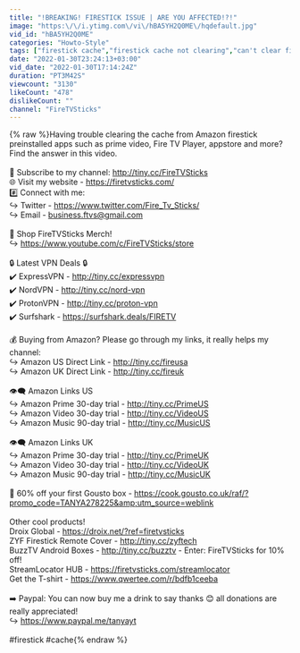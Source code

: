 ```yaml
---
title: "!BREAKING! FIRESTICK ISSUE | ARE YOU AFFECTED!?!"
image: "https:\/\/i.ytimg.com\/vi\/hBA5YH2Q0ME\/hqdefault.jpg"
vid_id: "hBA5YH2Q0ME"
categories: "Howto-Style"
tags: ["firestick cache","firestick cache not clearing","can't clear firestick cache"]
date: "2022-01-30T23:24:13+03:00"
vid_date: "2022-01-30T17:14:24Z"
duration: "PT3M42S"
viewcount: "3130"
likeCount: "478"
dislikeCount: ""
channel: "FireTVSticks"
---
```

{% raw %}Having trouble clearing the cache from Amazon firestick preinstalled apps such as prime video, Fire TV Player, appstore and more? Find the answer in this video. <br /><br />🎉 Subscribe to my channel: <a rel="nofollow" target="blank" href="http://tiny.cc/FireTVSticks">http://tiny.cc/FireTVSticks</a><br />🌐 Visit my website - <a rel="nofollow" target="blank" href="https://firetvsticks.com/">https://firetvsticks.com/</a><br />#️⃣  Connect with me:<br />↪️ Twitter - <a rel="nofollow" target="blank" href="https://www.twitter.com/Fire_Tv_Sticks/">https://www.twitter.com/Fire_Tv_Sticks/</a><br />↪️ Email - business.ftvs@gmail.com<br /><br />🛒 Shop FireTVSticks Merch!<br />↪️ <a rel="nofollow" target="blank" href="https://www.youtube.com/c/FireTVSticks/store">https://www.youtube.com/c/FireTVSticks/store</a><br /><br />🔒 Latest VPN Deals 🔒<br />✔️ ExpressVPN - <a rel="nofollow" target="blank" href="http://tiny.cc/expressvpn">http://tiny.cc/expressvpn</a><br />✔️ NordVPN - <a rel="nofollow" target="blank" href="http://tiny.cc/nord-vpn">http://tiny.cc/nord-vpn</a><br />✔️ ProtonVPN - <a rel="nofollow" target="blank" href="http://tiny.cc/proton-vpn">http://tiny.cc/proton-vpn</a><br />✔️ Surfshark - <a rel="nofollow" target="blank" href="https://surfshark.deals/FIRETV">https://surfshark.deals/FIRETV</a><br /><br />💰 Buying from Amazon? Please go through my links, it really helps my channel:<br />↪️ Amazon US Direct Link - <a rel="nofollow" target="blank" href="http://tiny.cc/fireusa">http://tiny.cc/fireusa</a><br />↪️ Amazon UK Direct Link - <a rel="nofollow" target="blank" href="http://tiny.cc/fireuk">http://tiny.cc/fireuk</a><br /><br />👁️‍🗨️ Amazon Links US<br />↪️ Amazon Prime 30-day trial - <a rel="nofollow" target="blank" href="http://tiny.cc/PrimeUS">http://tiny.cc/PrimeUS</a><br />↪️ Amazon Video 30-day trial - <a rel="nofollow" target="blank" href="http://tiny.cc/VideoUS">http://tiny.cc/VideoUS</a><br />↪️ Amazon Music 90-day trial - <a rel="nofollow" target="blank" href="http://tiny.cc/MusicUS">http://tiny.cc/MusicUS</a><br /><br />👁️‍🗨️ Amazon Links UK<br />↪️ Amazon Prime 30-day trial - <a rel="nofollow" target="blank" href="http://tiny.cc/PrimeUK">http://tiny.cc/PrimeUK</a><br />↪️ Amazon Video 30-day trial - <a rel="nofollow" target="blank" href="http://tiny.cc/VideoUK">http://tiny.cc/VideoUK</a><br />↪️ Amazon Music 90-day trial - <a rel="nofollow" target="blank" href="http://tiny.cc/MusicUK">http://tiny.cc/MusicUK</a><br /><br />🍒 60% off your first Gousto box - <a rel="nofollow" target="blank" href="https://cook.gousto.co.uk/raf/?promo_code=TANYA278225&amp;utm_source=weblink">https://cook.gousto.co.uk/raf/?promo_code=TANYA278225&amp;utm_source=weblink</a><br /><br />Other cool products!<br />Droix Global - <a rel="nofollow" target="blank" href="https://droix.net/?ref=firetvsticks">https://droix.net/?ref=firetvsticks</a><br />ZYF Firestick Remote Cover - <a rel="nofollow" target="blank" href="http://tiny.cc/zyftech">http://tiny.cc/zyftech</a><br />BuzzTV Android Boxes - <a rel="nofollow" target="blank" href="http://tiny.cc/buzztv">http://tiny.cc/buzztv</a> - Enter: FireTVSticks for 10% off!<br />StreamLocator HUB - <a rel="nofollow" target="blank" href="https://firetvsticks.com/streamlocator">https://firetvsticks.com/streamlocator</a><br />Get the T-shirt - <a rel="nofollow" target="blank" href="https://www.qwertee.com/r/bdfb1ceeba">https://www.qwertee.com/r/bdfb1ceeba</a><br /><br />➡️ Paypal: You can now buy me a drink to say thanks 😊 all donations are really appreciated!<br />↪️ <a rel="nofollow" target="blank" href="https://www.paypal.me/tanyayt">https://www.paypal.me/tanyayt</a><br /><br />#firestick #cache{% endraw %}
